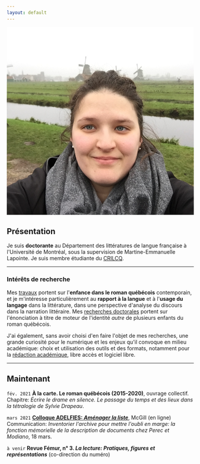 ```yaml
---
layout: default
---
```


<img class="profile-picture" src="emilie.jpg" alt="Emilie Drouin">

## Présentation
Je suis **doctorante** au Département des littératures de langue française à l'Université de Montréal, sous la supervision de Martine-Emmanuelle Lapointe. Je suis membre étudiante du [CRILCQ](http://www.crilcq.org/accueil/).

---

### Intérêts de recherche
Mes [travaux](cv.md) portent sur l'**enfance dans le roman québécois** contemporain, et je m'intéresse particulièrement au **rapport à la langue** et à l'**usage du langage** dans la littérature, dans une perspective d'analyse du discours dans la narration littéraire. Mes [recherches doctorales](these.md) portent sur l'énonciation à titre de moteur de l'identité *autre* de plusieurs enfants du roman québécois.


J'ai également, sans avoir choisi d'en faire l'objet de mes recherches, une grande curiosité pour le numérique et les enjeux qu'il convoque en milieu académique: choix et utilisation des outils et des formats, notamment pour la [rédaction académique](https://github.com/emidrouin/memoire), libre accès et logiciel libre.

---

## Maintenant

`fév. 2021`
**À la carte. Le roman québécois (2015-2020)**, ouvrage collectif.  
Chapitre: *Écrire le drame en silence. Le passage du temps et des lieux dans la tétralogie de Sylvie Drapeau*.  

`mars 2021`
[**Colloque ADELFIES: *Aménager la liste***](http://amenager-la-liste.com/), McGill (en ligne)  
Communication: *Inventorier l'archive pour mettre l'oubli en marge: la fonction mémorielle de la description de documents chez Perec et Modiano*, 18 mars.  

`à venir`
**Revue Fémur, n° 3. *La lecture: Pratiques, figures et représentations*** (co-direction du numéro)  